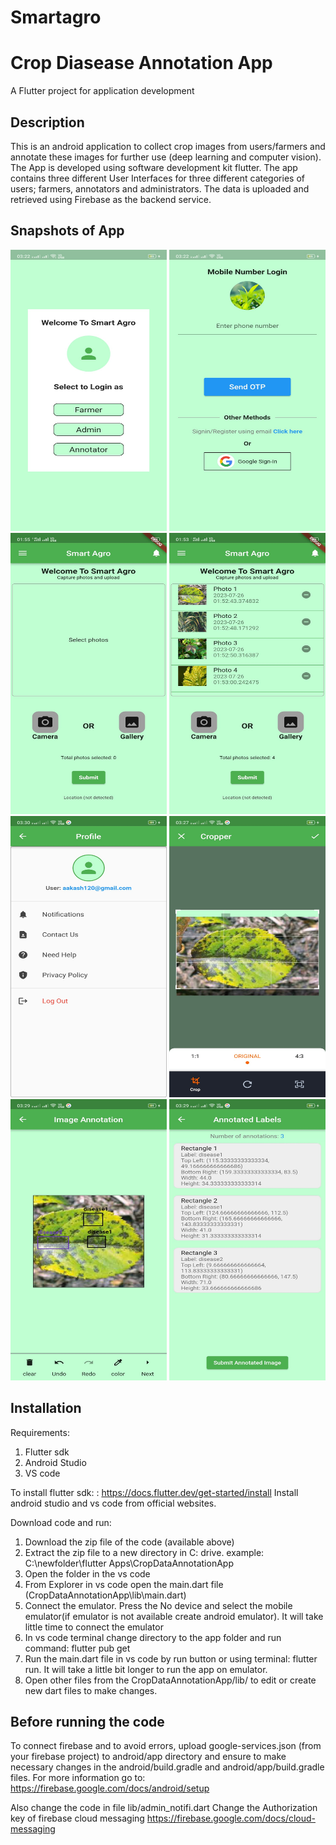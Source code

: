 # Smartagro
# Crop Diasease Annotation App
A Flutter project for application development

## Description 
This is an android application to collect crop images from users/farmers and annotate these images for further use (deep learning and computer vision). The App is developed using software development kit flutter.
The app contains three different User Interfaces for three different categories of users; farmers, annotators and administrators.
The data is uploaded and retrieved using Firebase as the backend service.

## Snapshots of App 
<img src="Image1.jpg" alt="First page" width="250" height="450" /> <img src="Image2.jpg" alt="LogIn" width="250" height="450" />
<img src="Image3.jpg" alt="Image3" width="250" height="450" />
<img src="Image4.jpg" alt="Image4" width="250" height="450" />
<img src="Image5.jpg" alt="Image5" width="250" height="450" />
<img src="Image6.jpg" alt="Image6" width="250" height="450" />
<img src="Image7.jpg" alt="Image7" width="250" height="450" />
<img src="Image8.jpg" alt="Image8" width="250" height="450" />


## Installation
Requirements: 
  1. Flutter sdk 
  2. Android Studio
  3. VS code

To install flutter sdk: : https://docs.flutter.dev/get-started/install 
Install android studio and vs code from official websites. 

Download code and run: 
1. Download the zip file of the code (available above) 
2. Extract the zip file  to a new directory in C: drive.
example:  C:\newfolder\flutter Apps\CropDataAnnotationApp
3. Open the folder in the vs code
4. From Explorer in vs code open the main.dart file (CropDataAnnotationApp\lib\main.dart)
5. Connect the emulator. Press the No device and select the mobile emulator(if emulator is not available create android emulator). It will take little time to connect the emulator
6. In vs code terminal change directory to the app folder and run command: flutter pub get
7. Run the main.dart file in vs code by run button or using terminal: flutter run. It will take a little bit longer to run the app on emulator. 
8. Open other files from the CropDataAnnotationApp/lib/ to edit or create new dart files to make changes.

## Before running the code
To connect firebase and to avoid errors, upload google-services.json (from your firebase project) to android/app directory and ensure to make necessary changes in the android/build.gradle and android/app/build.gradle files. 
For more information go to: https://firebase.google.com/docs/android/setup

Also change the code in file lib/admin_notifi.dart 
Change the Authorization key of firebase cloud messaging https://firebase.google.com/docs/cloud-messaging

